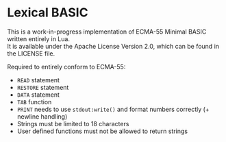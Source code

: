 # Lexical BASIC

This is a work-in-progress implementation of ECMA-55 Minimal BASIC written entirely in Lua.  
It is available under the Apache License Version 2.0, which can be found in the LICENSE file.

Required to entirely conform to ECMA-55:

-   `READ` statement
-   `RESTORE` statement
-   `DATA` statement
-   `TAB` function
-   `PRINT` needs to use `stdout:write()` and format numbers correctly (+ newline handling)
-   Strings must be limited to 18 characters
-   User defined functions must not be allowed to return strings
